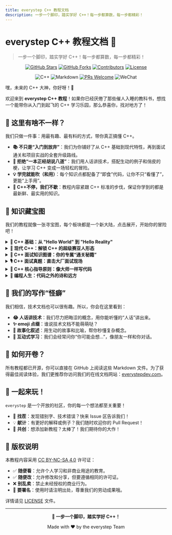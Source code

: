 ```yaml
---
title: everystep C++ 教程文档
description: 一步一个脚印，踏实学好 C++！每一步都算数，每一步都精彩！
---
```


# everystep C++ 教程文档 🚀

> 一步一个脚印，踏实学好 C++！每一步都算数，每一步都精彩！

<div align="center">

[![GitHub Stars](https://img.shields.io/github/stars/weiox/everystep?style=for-the-badge&logo=github)](https://github.com/weiox/everystep/stargazers)
[![GitHub Forks](https://img.shields.io/github/forks/weiox/everystep?style=for-the-badge&logo=github)](https://github.com/weiox/everystep/network/members)
[![Contributors](https://img.shields.io/github/contributors/weiox/everystep?style=for-the-badge)](https://github.com/weiox/everystep/graphs/contributors)
[![License](https://img.shields.io/badge/License-CC%20BY--NC--SA%204.0-lightgrey.svg?style=for-the-badge)](./LICENSE)

</div>

<div align="center">

![C++](https://img.shields.io/badge/C%2B%2B-00599C?style=for-the-badge&logo=c%2B%2B&logoColor=white)
![Markdown](https://img.shields.io/badge/markdown-%23000000.svg?style=for-the-badge&logo=markdown&logoColor=white)
[![PRs Welcome](https://img.shields.io/badge/PRs-welcome-brightgreen.svg?style=for-the-badge)](https://github.com/weiox/everystep/pulls)
![WeChat](https://img.shields.io/badge/WeChat-07C160?style=for-the-badge&logo=wechat&logoColor=white)

</div>

嘿，未来的 C++ 大神，你好呀！👋

欢迎来到 **everystep C++ 教程**！如果你已经厌倦了那些催人入睡的教科书，想找一个能带你从入门到起飞的 C++ 学习乐园，那么恭喜你，找对地方了！

## 🎯 这里有啥不一样？

我们只做一件事：用最有趣、最有料的方式，带你真正搞懂 C++。

- **📚 不只是“入门到放弃”**：我们为你铺好了从 C++ 基础到现代特性，再到面试通关和项目实战的全套升级路线。
- **🎨 拒绝“一本正经胡说八道”**：我们用人话讲技术，搭配生动的例子和俏皮的梗，让学习 C++ 变成一场轻松的冒险。
- **💡 学完就能吹（和用）**：每个知识点都配备了“即食”代码，让你不只“看懂了”，更能“上手用”。
- **🔄 C++不停，我们不歇**：教程内容紧跟 C++ 标准的步伐，保证你学到的都是最新鲜、最实用的知识。

## 📖 知识藏宝图

我们的教程就像一张寻宝图，每个板块都是一个新大陆，点击展开，开始你的冒险吧！

<details>
<summary><strong>🧭 C++ 基础：从 "Hello World" 到 "Hello Reality"</strong></summary>

> 万丈高楼平地起，C++ 的摩天大厦也需要坚实的地基！这里是你的起点，我们用最简单的方式，带你稳扎稳打，掌握 C++ 的核心武器。

- [文件 I/O 与 RAII 资源管理](./cpp-basics/file-io-raii.mdx) 📄
- 更多宝藏正在挖掘中... 🚧

</details>

<details>
<summary><strong>🚀 现代 C++：解锁 C++ 的超级赛亚人形态</strong></summary>

> 还在用“古董级”的 C++？快坐上时光机，从 C++11 的文艺复兴，一路飙到 C++26 的科幻未来！让你的代码更简洁、更安全、更强大。

#### C++11: 文艺复兴与工业革命 🎨🏭

- [默认与删除函数](./modern-cpp/cpp11/default-delete-functions.mdx)
- [枚举类](./modern-cpp/cpp11/enum-class.mdx)
- [explicit 关键字](./modern-cpp/cpp11/explicit-keyword.mdx)

#### C++17: 军火库大扩充 🧰📦

- [std::any - 类型安全的万能容器](./modern-cpp/cpp17/any.mdx)
- [文件系统库](./modern-cpp/cpp17/filesystem.mdx)
- [std::optional - 优雅处理空值](./modern-cpp/cpp17/optional.mdx)
- [std::string_view - 高效字符串视图](./modern-cpp/cpp17/string-view.mdx)
- [std::variant - 类型安全的联合体](./modern-cpp/cpp17/variant.mdx)

#### C++20: 迈入科幻时代 🚀🌌

- [std::format - 现代字符串格式化](./modern-cpp/cpp20/format.mdx)
- [模块系统](./modern-cpp/cpp20/modules.mdx)
- [std::span - 安全的数组视图](./modern-cpp/cpp20/span.mdx)

#### 内部机制探索 🔍

- [字符串实现原理](./modern-cpp/internals/string-implementation.mdx)

</details>

<details>
<summary><strong>🎯 C++ 面试知识图谱：你的专属“通关秘籍”</strong></summary>

> 面试官的“死亡提问”让你瑟瑟发抖？别怕！我们把经典面试题掰开了、揉碎了，变成一题一文的“作弊小抄”，带你逐个击破，直通 Offer！

#### 🔥 P0: C++ 核心语言

- [堆和栈有什么区别？](./cpp-interview/heap-vs-stack.mdx)
- [new 和 malloc 有什么区别？](./cpp-interview/new-delete-malloc-free.mdx)
- [指针和引用有什么区别？](./cpp-interview/pointer-vs-reference.mdx)
- [static 关键字的作用](./cpp-interview/static-keyword.mdx)
- [struct 和 class 的区别](./cpp-interview/struct-vs-class.mdx)
- [this 指针详解](./cpp-interview/this-pointer.mdx)
- [野指针和悬挂指针](./cpp-interview/pointers-wild-and-dangling.mdx)

</details>

<details>
<summary><strong>🎙️ C++ 面试真题：直击大厂面试现场</strong></summary>

> 光说不练假把式！这里汇集了来自社区的真实面经，带你亲临各大厂面试现场，感受最真实的挑战。快来看看“别人家的孩子”都被问了啥。

- [如何贡献你的面经？](./cpp-real-interviews/README.mdx) ✍️

</details>

<details>
<summary><strong>📐 C++ 核心指导原则：像大师一样写代码</strong></summary>

> 想写出让同事惊叹、让后人膜拜的优雅代码吗？这不仅仅是代码规范，更是 C++ 大师们的编程哲学。让我们站在巨人的肩膀上，写出“艺术品级”的代码。

- [I.1: 让接口显式化](./cpp-core-guidelines/i1-make-interfaces-explicit.mdx)

</details>

<details>
<summary><strong>💭 编程人生：代码之外的诗和远方</strong></summary>

> 写代码久了，也别忘了抬头看看天。这里没有 Bug，没有 Deadline，只有技术之外的思考与感悟。和我们一起，聊聊诗和远方，给心灵充个电。

- [AI 时代下的经典书籍价值](./programming-life/ai-and-classic-books.mdx)

</details>

## 🎨 我们的写作“怪癖”

我们相信，技术文档也可以很有趣。所以，你会在这里看到：

- **😂 人话讲技术**：我们尽力把晦涩的概念，用你能听懂的“人话”讲出来。
- **✨ emoji 点缀**：谁说技术文档不能萌萌哒？
- **📖 故事化叙述**：用生动的故事和比喻，帮你秒懂复杂概念。
- **🤔 互动式学习**：我们会经常问你“你可能会想...”，像朋友一样和你对话。

## 🚀 如何开卷？

所有教程都已开源，你可以直接在 GitHub 上阅读这些 Markdown 文件。为了获得最佳阅读体验，我们更推荐你访问我们的在线文档网站：[everystepdev.com](https://everystepdev.com)。

## 🤝 一起来玩！

`everystep` 是一个开放的社区，你的每一个想法都至关重要！

- 🐛 **找茬**：发现错别字、技术错误？快来 Issue 区告诉我们！
- 💡 **献计**：有更好的解释或例子？我们随时欢迎你的 Pull Request！
- 📝 **共创**：想添加新教程？太棒了！我们期待你的大作！

## 📄 版权说明

本教程内容采用 [CC BY-NC-SA 4.0](https://creativecommons.org/licenses/by-nc-sa/4.0/) 许可证：

- ✅ **随便看**：允许个人学习和非商业用途的教育。
- ✅ **随便改**：允许修改和分享，但要遵循相同的许可证。
- ❌ **别乱卖**：禁止未经授权的商业行为。
- 📝 **要署名**：使用时请注明出处，尊重我们的劳动成果哦。

详情请见 [LICENSE](LICENSE) 文件。

---

<div align="center">

**🎯 一步一个脚印，踏实学好 C++！**

Made with ❤️ by the everystep Team

</div>
